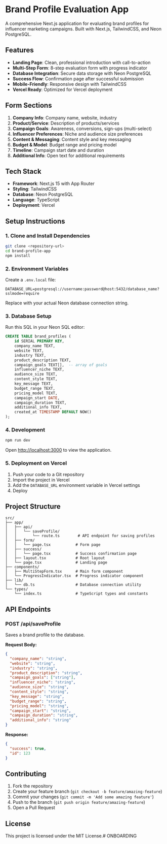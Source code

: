 # Brand Profile Evaluation App

A comprehensive Next.js application for evaluating brand profiles for influencer marketing campaigns. Built with Next.js, TailwindCSS, and Neon PostgreSQL.

## Features

- **Landing Page**: Clean, professional introduction with call-to-action
- **Multi-Step Form**: 8-step evaluation form with progress indicator
- **Database Integration**: Secure data storage with Neon PostgreSQL
- **Success Flow**: Confirmation page after successful submission
- **Mobile-Friendly**: Responsive design with TailwindCSS
- **Vercel Ready**: Optimized for Vercel deployment

## Form Sections

1. **Company Info**: Company name, website, industry
2. **Product/Service**: Description of products/services
3. **Campaign Goals**: Awareness, conversions, sign-ups (multi-select)
4. **Influencer Preferences**: Niche and audience size preferences
5. **Content & Messaging**: Content style and key messaging
6. **Budget & Model**: Budget range and pricing model
7. **Timeline**: Campaign start date and duration
8. **Additional Info**: Open text for additional requirements

## Tech Stack

- **Framework**: Next.js 15 with App Router
- **Styling**: TailwindCSS
- **Database**: Neon PostgreSQL
- **Language**: TypeScript
- **Deployment**: Vercel

## Setup Instructions

### 1. Clone and Install Dependencies

```bash
git clone <repository-url>
cd brand-profile-app
npm install
```

### 2. Environment Variables

Create a `.env.local` file:

```env
DATABASE_URL=postgresql://username:password@host:5432/database_name?sslmode=require
```

Replace with your actual Neon database connection string.

### 3. Database Setup

Run this SQL in your Neon SQL editor:

```sql
CREATE TABLE brand_profiles (
    id SERIAL PRIMARY KEY,
    company_name TEXT,
    website TEXT,
    industry TEXT,
    product_description TEXT,
    campaign_goals TEXT[],  -- array of goals
    influencer_niche TEXT,
    audience_size TEXT,
    content_style TEXT,
    key_message TEXT,
    budget_range TEXT,
    pricing_model TEXT,
    campaign_start DATE,
    campaign_duration TEXT,
    additional_info TEXT,
    created_at TIMESTAMP DEFAULT NOW()
);
```

### 4. Development

```bash
npm run dev
```

Open [http://localhost:3000](http://localhost:3000) to view the application.

### 5. Deployment on Vercel

1. Push your code to a Git repository
2. Import the project in Vercel
3. Add the `DATABASE_URL` environment variable in Vercel settings
4. Deploy

## Project Structure

```
src/
├── app/
│   ├── api/
│   │   └── saveProfile/
│   │       └── route.ts        # API endpoint for saving profiles
│   ├── form/
│   │   └── page.tsx           # Form page
│   ├── success/
│   │   └── page.tsx           # Success confirmation page
│   ├── layout.tsx             # Root layout
│   └── page.tsx               # Landing page
├── components/
│   ├── MultiStepForm.tsx      # Main form component
│   └── ProgressIndicator.tsx  # Progress indicator component
├── lib/
│   └── db.ts                  # Database connection utility
└── types/
    └── index.ts               # TypeScript types and constants
```

## API Endpoints

### POST /api/saveProfile

Saves a brand profile to the database.

**Request Body:**
```json
{
  "company_name": "string",
  "website": "string",
  "industry": "string",
  "product_description": "string",
  "campaign_goals": ["string"],
  "influencer_niche": "string",
  "audience_size": "string",
  "content_style": "string",
  "key_message": "string",
  "budget_range": "string",
  "pricing_model": "string",
  "campaign_start": "string",
  "campaign_duration": "string",
  "additional_info": "string"
}
```

**Response:**
```json
{
  "success": true,
  "id": 123
}
```

## Contributing

1. Fork the repository
2. Create your feature branch (`git checkout -b feature/amazing-feature`)
3. Commit your changes (`git commit -m 'Add some amazing feature'`)
4. Push to the branch (`git push origin feature/amazing-feature`)
5. Open a Pull Request

## License

This project is licensed under the MIT License.#   O N B O A R D I N G  
 